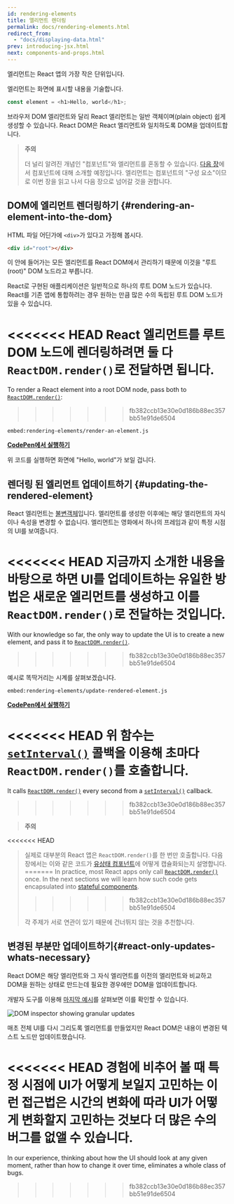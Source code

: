 ```yaml
---
id: rendering-elements
title: 엘리먼트 렌더링
permalink: docs/rendering-elements.html
redirect_from:
  - "docs/displaying-data.html"
prev: introducing-jsx.html
next: components-and-props.html
---
```


엘리먼트는 React 앱의 가장 작은 단위입니다.

엘리먼트는 화면에 표시할 내용을 기술합니다.

```js
const element = <h1>Hello, world</h1>;
```

브라우저 DOM 엘리먼트와 달리 React 엘리먼트는 일반 객체이며(plain object) 쉽게 생성할 수 있습니다. React DOM은 React 엘리먼트와 일치하도록 DOM을 업데이트합니다.

>**주의**
>
>더 널리 알려진 개념인 "컴포넌트"와 엘리먼트를 혼동할 수 있습니다. [다음 장](/docs/components-and-props.html)에서 컴포넌트에 대해 소개할 예정입니다. 엘리먼트는 컴포넌트의 "구성 요소"이므로 이번 장을 읽고 나서 다음 장으로 넘어갈 것을 권합니다.

## DOM에 엘리먼트 렌더링하기 {#rendering-an-element-into-the-dom}

HTML 파일 어딘가에 `<div>`가 있다고 가정해 봅시다.

```html
<div id="root"></div>
```

이 안에 들어가는 모든 엘리먼트를 React DOM에서 관리하기 때문에 이것을 "루트(root)" DOM 노드라고 부릅니다.

React로 구현된 애플리케이션은 일반적으로 하나의 루트 DOM 노드가 있습니다. React를 기존 앱에 통합하려는 경우 원하는 만큼 많은 수의 독립된 루트 DOM 노드가 있을 수 있습니다.

<<<<<<< HEAD
React 엘리먼트를 루트 DOM 노드에 렌더링하려면 둘 다 `ReactDOM.render()`로 전달하면 됩니다.
=======
To render a React element into a root DOM node, pass both to [`ReactDOM.render()`](/docs/react-dom.html#render):
>>>>>>> fb382ccb13e30e0d186b88ec357bb51e91de6504

`embed:rendering-elements/render-an-element.js`

**[CodePen에서 실행하기](codepen://rendering-elements/render-an-element)**

위 코드를 실행하면 화면에 "Hello, world"가 보일 겁니다.

## 렌더링 된 엘리먼트 업데이트하기 {#updating-the-rendered-element}

React 엘리먼트는 [불변객체](https://ko.wikipedia.org/wiki/%EB%B6%88%EB%B3%80%EA%B0%9D%EC%B2%B4)입니다. 엘리먼트를 생성한 이후에는 해당 엘리먼트의 자식이나 속성을 변경할 수 없습니다. 엘리먼트는 영화에서 하나의 프레임과 같이 특정 시점의 UI를 보여줍니다.

<<<<<<< HEAD
지금까지 소개한 내용을 바탕으로 하면 UI를 업데이트하는 유일한 방법은 새로운 엘리먼트를 생성하고 이를 `ReactDOM.render()`로 전달하는 것입니다.
=======
With our knowledge so far, the only way to update the UI is to create a new element, and pass it to [`ReactDOM.render()`](/docs/react-dom.html#render).
>>>>>>> fb382ccb13e30e0d186b88ec357bb51e91de6504

예시로 똑딱거리는 시계를 살펴보겠습니다.

`embed:rendering-elements/update-rendered-element.js`

**[CodePen에서 실행하기](codepen://rendering-elements/update-rendered-element)**

<<<<<<< HEAD
위 함수는 [`setInterval()`](https://developer.mozilla.org/en-US/docs/Web/API/WindowTimers/setInterval) 콜백을 이용해 초마다 `ReactDOM.render()`를 호출합니다.
=======
It calls [`ReactDOM.render()`](/docs/react-dom.html#render) every second from a [`setInterval()`](https://developer.mozilla.org/en-US/docs/Web/API/WindowTimers/setInterval) callback.
>>>>>>> fb382ccb13e30e0d186b88ec357bb51e91de6504

>**주의**
>
<<<<<<< HEAD
>실제로 대부분의 React 앱은 `ReactDOM.render()`를 한 번만 호출합니다. 다음 장에서는 이와 같은 코드가 [유상태 컴포넌트](/docs/state-and-lifecycle.html)에 어떻게 캡슐화되는지 설명합니다.
=======
>In practice, most React apps only call [`ReactDOM.render()`](/docs/react-dom.html#render) once. In the next sections we will learn how such code gets encapsulated into [stateful components](/docs/state-and-lifecycle.html).
>>>>>>> fb382ccb13e30e0d186b88ec357bb51e91de6504
>
>각 주제가 서로 연관이 있기 때문에 건너뛰지 않는 것을 추천합니다.

## 변경된 부분만 업데이트하기{#react-only-updates-whats-necessary}

React DOM은 해당 엘리먼트와 그 자식 엘리먼트를 이전의 엘리먼트와 비교하고 DOM을 원하는 상태로 만드는데 필요한 경우에만 DOM을 업데이트합니다.

개발자 도구를 이용해 [마지막 예시](codepen://rendering-elements/update-rendered-element)를 살펴보면 이를 확인할 수 있습니다.

![DOM inspector showing granular updates](../images/docs/granular-dom-updates.gif)

매초 전체 UI를 다시 그리도록 엘리먼트를 만들었지만 React DOM은 내용이 변경된 텍스트 노드만 업데이트했습니다.

<<<<<<< HEAD
경험에 비추어 볼 때 특정 시점에 UI가 어떻게 보일지 고민하는 이런 접근법은 시간의 변화에 따라 UI가 어떻게 변화할지 고민하는 것보다 더 많은 수의 버그를 없앨 수 있습니다.
=======
In our experience, thinking about how the UI should look at any given moment, rather than how to change it over time, eliminates a whole class of bugs.
>>>>>>> fb382ccb13e30e0d186b88ec357bb51e91de6504
